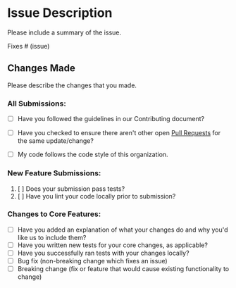 <!-- You can erase any parts of this template not applicable to your Pull Request. -->
# Issue Description

Please include a summary of the issue.

Fixes # (issue)

## Changes Made

Please describe the changes that you made.

### All Submissions:

* [ ] Have you followed the guidelines in our Contributing document?
* [ ] Have you checked to ensure there aren't other open [Pull Requests](https://github.com/ssncodingclub/Open-Source-Intro/pulls) for the same update/change?
* [ ] My code follows the code style of this organization.


### New Feature Submissions:

1. [ ] Does your submission pass tests?
2. [ ] Have you lint your code locally prior to submission?

### Changes to Core Features:

* [ ] Have you added an explanation of what your changes do and why you'd like us to include them?
* [ ] Have you written new tests for your core changes, as applicable?
* [ ] Have you successfully ran tests with your changes locally?
* [ ] Bug fix (non-breaking change which fixes an issue)
* [ ] Breaking change (fix or feature that would cause existing functionality to change)
